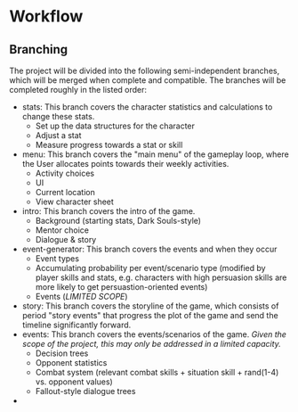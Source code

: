 # Workflow
## Branching
The project will be divided into the following semi-independent branches, which will be merged when complete and compatible. The branches will be completed roughly in the listed order:
- stats: This branch covers the character statistics and calculations to change these stats.
  - Set up the data structures for the character
  - Adjust a stat
  - Measure progress towards a stat or skill
- menu: This branch covers the "main menu" of the gameplay loop, where the User allocates points towards their weekly activities.
  - Activity choices
  - UI
  - Current location
  - View character sheet
- intro: This branch covers the intro of the game.
  - Background (starting stats, Dark Souls-style)
  - Mentor choice
  - Dialogue & story
- event-generator: This branch covers the events and when they occur
  - Event types
  - Accumulating probability per event/scenario type (modified by player skills and stats, e.g. characters with high persuasion skills are more likely to get persuastion-oriented events)
  - Events (*LIMITED SCOPE*)
- story: This branch covers the storyline of the game, which consists of period "story events" that progress the plot of the game and send the timeline significantly forward.
- events: This branch covers the events/scenarios of the game. *Given the scope of the project, this may only be addressed in a limited capacity.*
  - Decision trees
  - Opponent statistics
  - Combat system (relevant combat skills + situation skill + rand(1-4) vs. opponent values)
  - Fallout-style dialogue trees
- 